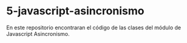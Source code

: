 ﻿# 5-javascript-asincronismo

En este repositorio encontraran el código de las clases del módulo de Javascript Asincronismo.
